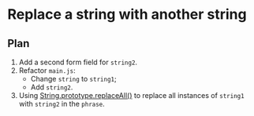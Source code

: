 # Replace a string with another string
## Plan
1. Add a second form field for `string2`.
2. Refactor `main.js`:
    - Change `string` to `string1`;
    - Add `string2`.
3. Using [String.prototype.replaceAll()](https://developer.mozilla.org/en-US/docs/Web/JavaScript/Reference/Global_Objects/String/replaceAll) to replace all instances of `string1` with `string2` in the `phrase`.

